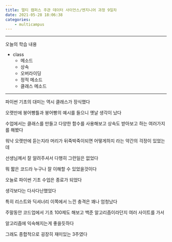 ```yaml
---
title: 멀티 캠퍼스 주관 데이터 사이언스/엔지니어 과정 9일차
date: 2021-05-28 18:06:38
categories:
    - multicampus
---
```


___
오늘의 학습 내용
- class
    - 메소드
    - 상속 
    - 오버라이딩
    - 정적 메소드
    - 클래스 메소드
___
파이썬 기초의 대미는 역시 클래스가 장식했다  

오랫만에 붕어빵틀과 붕어빵의 예시를 들으니 옛날 생각이 났다  

수업에서는 클래스를 만들고 다양한 함수를 사용해보고 상속도 받아보고 하는 여러가지를 해봤다  

워낙 오랫만에 듣는지라 머리가 뒤죽박죽이되면 어떻게하지 라는 약간의 걱정이 있었는데  

선생님께서 잘 알려주셔서 다행히 그런일은 없었다  

뭐 짧은 코드라 누구나 잘 이해할 수 있었을것이다  

오늘로 파이썬 기초 수업은 종료가 되었다  

생각보다는 다사다난했었다  

특히 리스트와 딕셔너리 이쪽에서 느낀 충격은 꽤나 엄청났다  

주말동안 코드업에서 기초 100제도 해보고 백준 알고리즘이라던지 여러 사이트를 가서  

알고리즘에 익숙해지는게 좋을듯하다  

그래도 종합적으로 굉장히 재미있는 3주였다  